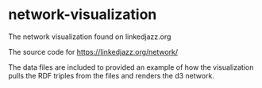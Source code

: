 # network-visualization
The network visualization found on linkedjazz.org

The source code for https://linkedjazz.org/network/

The data files are included to provided an example of how the visualization pulls the RDF triples from the files and renders the d3 network.